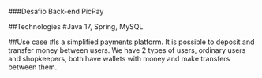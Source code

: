 ###Desafio Back-end PicPay

##Technologies
#Java 17, Spring, MySQL

##Use case
#Is a simplified payments platform. It is possible to deposit and transfer money between users. We have 2 types of users, ordinary users and shopkeepers, both have wallets with money and make transfers between them.
